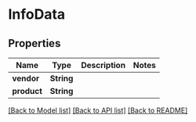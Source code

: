 # InfoData

## Properties

Name | Type | Description | Notes
------------ | ------------- | ------------- | -------------
**vendor** | **String** |  | 
**product** | **String** |  | 

[[Back to Model list]](../README.md#documentation-for-models) [[Back to API list]](../README.md#documentation-for-api-endpoints) [[Back to README]](../README.md)


